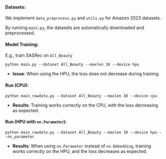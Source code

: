 #### Datasets:

We implement `data_preprocess.py` and `utils.py` for Amazon 2023 datasets.

By running `main.py`, the datasets are automatically downloaded and preprocessed.


#### Model Training:

E.g., train SASRec on `All_Beauty`
```
python main.py --dataset All_Beauty --maxlen 10 --device hpu
```

- **Issue**: When using the HPU, the loss does not decrease during training.

#### Run (CPU):
```
python main_rawdata.py --dataset All_Beauty --maxlen 10 --device cpu
```

- **Results**: Training works correctly on the CPU, with the loss decreasing as expected.

#### Run (HPU with `nn.Parameter`):
```
python main_rawdata.py --dataset All_Beauty --maxlen 10 --device hpu --nn_parameter
```

- **Results**: When using `nn.Parameter` instead of `nn.Embedding`, training works correctly on the HPU, and the loss decreases as expected.


